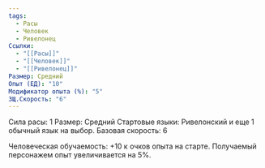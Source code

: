 ```yaml
---
tags:
  - Расы
  - Человек
  - Ривелонец
Ссылки:
  - "[[Расы]]"
  - "[[Человек]]"
  - "[[Ривелонец]]"
Размер: Средний
Опыт (ЕД): "10"
Модификатор опыта (%): "5"
ЗЩ.Скорость: "6"
---
```

Сила расы: 1
Размер: Средний
Стартовые языки: Ривелонский и еще 1 обычный язык на выбор.
Базовая скорость: 6

Человеческая обучаемость:
+10 к очков опыта на старте.
Получаемый персонажем опыт увеличивается на 5%.



